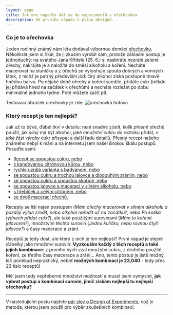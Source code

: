 ```yaml
---
layout: page
title: Jak mne napadlo dát se do experimentů s ořechovkou.
description: Od prvního nápadu k plánu designů.
---
```


### Co je to ořechovka

Jeden rodinný známý nám léta dodával výbornou domácí [ořechovku](https://cs.wikipedia.org/wiki/O%C5%99echovka_(n%C3%A1poj)). Několikrát jsem si říkal, že ji zkusím vyrobit sám, protože základní postup je jednoduchý: na svatého Jana Křtitele (25. 6.) si nasbíráte nezralé zelené ořechy, nakrájíte je a naložíte do směsi alkoholu a koření. Necháte macerovat na sluníčku a z ořechů se vylouhuje spouta dobrých a vonných látek, z nichž je patrný především jód: čirý alkohol získá postupně tmavě hnědou barvu. Po nějaké době ořechy a koření scedíte, přidáte cukr (někdo jej přidává hned na začátek k ořechům) a necháte rozležet po dobu minimálně jednoho týdne. Poté můžete začít pít. 

Testovaci obrazek orechovky je zde: ![orechovka hotova](../assets/pernikova_chaloupka3.jpg)

### Který recept je ten nejlepší?

Jak už to bývá, ďábel tkví v detailu: není snadné zjistit, kolik _přesně_ ořechů použít, jak _silný_ má být alkohol, jaké _množství cukru_ do roztoku přidat, _v jaké fázi výroby_ cukr přisypat a další řadu detailů. Přesný recept našeho známého nebyl k mání a na internetu jsem našel širokou škálu postupů. Posuďte sami: 

- [Recept se spoustou cukru, nebo](https://www.apetitonline.cz/recept/orechovka-0)
- [s kandovanou citrónovou kůrou, nebo ](https://www.idnes.cz/hobby/domov/domaci-orechovy-liker.A130912_183145_hobby-domov_mce)
- [rychle uzrálá varianta s badyánem, nebo ](https://prima-receptar.cz/domaci-orechovka/)
- [se spoustou cukru a trochou jalovce a dlooouhým zráním, nebo ](https://abecedazahrady.dama.cz/clanek/jak-pripravit-svatojansky-liker-orechovice-krok-za-krokem)
- [se spoustou cukru a spoustou skořice, nebo ](https://www.toprecepty.cz/recept/2968-orechovka/)
- [se spoustou jalovce a macerací v silném alkoholu, nebo](https://www.receptyonline.cz/recept/napoj/orechovka-nasich-prababicek/)
- [s hřebíček a celým citrónem, nebo](https://www.jaktak.cz/jak-vyrobit-orechovy-liker-recept.html)
- [se dvojí macerací ořechů.](https://www.jaktak.cz/jak-si-vyrobit-domaci-orechovy-liker-recept.html)

Recepty se liší nejen postupem (_Mám ořechy macerovat v silném alkoholu a později výluh zředit, nebo alkohol naředit už na začátku?_, nebo _Po kolika týdnech přidat cukr?_), ale také použitými surovinami (_Mám to kořenit jalovcem?_), množstvím těchto surovin (_Jednu kuličku, nebo rovnou čtyři jalovce?_) a časy macerace a zrání. 

Receptů je tedy dost, ale který z nich je ten nejlepší? První nápad je stejně ďábelký jako množství surovin: **Vyzkouším každý z těch receptů a také jejich kombinace**: z prvního bych vzal množství cukru, z druhého použité koření, ze třetího časy macerace a zrání... Ano, tento postup je jistě možný, leč poněkud nepraktický, neboť **možných kombinací je 23,040** - tedy přes 23 tisíc receptů!

Měl jsem tedy nepřeberné množství možností a musel jsem vymyslet, **jak vybrat postup a kombinaci surovin, jimiž získám nejlepší tu nejlepší ořechovku?** 

---

V následujícím postu najdete [pár slov o Design of Experiments](orechovka2.html), což je metoda, kterou jsem použil pro výběr zkušebních kombinací.
